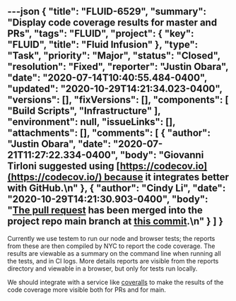 ---json
{
  "title": "FLUID-6529",
  "summary": "Display code coverage results for master and PRs",
  "tags": "FLUID",
  "project": {
    "key": "FLUID",
    "title": "Fluid Infusion"
  },
  "type": "Task",
  "priority": "Major",
  "status": "Closed",
  "resolution": "Fixed",
  "reporter": "Justin Obara",
  "date": "2020-07-14T10:40:55.484-0400",
  "updated": "2020-10-29T14:21:34.023-0400",
  "versions": [],
  "fixVersions": [],
  "components": [
    "Build Scripts",
    "Infrastructure"
  ],
  "environment": null,
  "issueLinks": [],
  "attachments": [],
  "comments": [
    {
      "author": "Justin Obara",
      "date": "2020-07-21T11:27:22.334-0400",
      "body": "Giovanni Tirloni suggested using [https://codecov.io](https://codecov.io/) because it integrates better with GitHub.\n"
    },
    {
      "author": "Cindy Li",
      "date": "2020-10-29T14:21:30.903-0400",
      "body": "[The pull request](https://github.com/fluid-project/infusion/pull/1002) has been merged into the project repo main branch at [this commit](https://github.com/fluid-project/infusion/commit/5734c1232a1ebcbd54c59b157f6e2bced7176719).\n"
    }
  ]
}
---
Currently we use testem to run our node and browser tests; the reports from these are then compiled by NYC to report the code coverage. The results are viewable as a summary on the command line when running all the tests, and in CI logs. More details reports are visible from the reports directory and viewable in a browser, but only for tests run locally. 

We should integrate with a service like [coveralls](https://coveralls.io) to make the results of the code coverage more visible both for PRs and for main. 

        